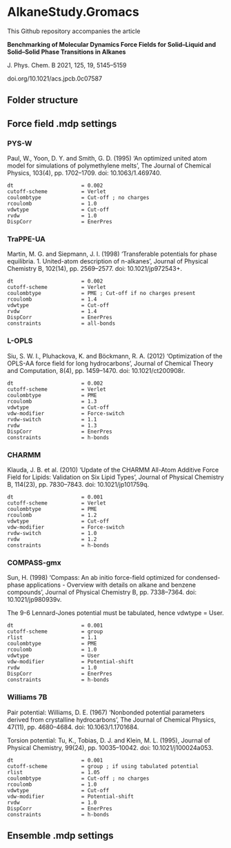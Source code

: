 # AlkaneStudy.Gromacs

This Github repository accompanies the article 

**Benchmarking of Molecular Dynamics Force Fields for Solid–Liquid and Solid–Solid Phase Transitions in Alkanes**

J. Phys. Chem. B 2021, 125, 19, 5145–5159

doi.org/10.1021/acs.jpcb.0c07587

## Folder structure


## Force field .mdp settings

### PYS-W
Paul, W., Yoon, D. Y. and Smith, G. D. (1995) ‘An optimized united atom model for simulations of polymethylene melts’, The Journal of Chemical Physics, 103(4), pp. 1702–1709. doi: 10.1063/1.469740.

```
dt                      = 0.002
cutoff-scheme           = Verlet
coulombtype             = Cut-off ; no charges
rcoulomb                = 1.0
vdwtype                 = Cut-off
rvdw                    = 1.0
DispCorr                = EnerPres
```

### TraPPE-UA
Martin, M. G. and Siepmann, J. I. (1998) ‘Transferable potentials for phase equilibria. 1. United-atom description of n-alkanes’, Journal of Physical Chemistry B, 102(14), pp. 2569–2577. doi: 10.1021/jp972543+.

```
dt                      = 0.002
cutoff-scheme           = Verlet
coulombtype             = PME ; Cut-off if no charges present
rcoulomb                = 1.4
vdwtype                 = Cut-off
rvdw                    = 1.4
DispCorr                = EnerPres
constraints             = all-bonds
```
### L-OPLS
Siu, S. W. I., Pluhackova, K. and Böckmann, R. A. (2012) ‘Optimization of the OPLS-AA force field for long hydrocarbons’, Journal of Chemical Theory and Computation, 8(4), pp. 1459–1470. doi: 10.1021/ct200908r.

```
dt                      = 0.002
cutoff-scheme           = Verlet
coulombtype             = PME
rcoulomb                = 1.3
vdwtype                 = Cut-off
vdw-modifier            = Force-switch
rvdw-switch             = 1.1
rvdw                    = 1.3
DispCorr                = EnerPres
constraints             = h-bonds
```
### CHARMM
Klauda, J. B. et al. (2010) ‘Update of the CHARMM All-Atom Additive Force Field for Lipids: Validation on Six Lipid Types’, Journal of Physical Chemistry B, 114(23), pp. 7830–7843. doi: 10.1021/jp101759q.

```
dt                      = 0.001
cutoff-scheme           = Verlet
coulombtype             = PME
rcoulomb                = 1.2
vdwtype                 = Cut-off
vdw-modifier            = Force-switch
rvdw-switch             = 1.0
rvdw                    = 1.2
constraints             = h-bonds
```

### COMPASS-gmx
Sun, H. (1998) ‘Compass: An ab initio force-field optimized for condensed-phase applications - Overview with details on alkane and benzene compounds’, Journal of Physical Chemistry B, pp. 7338–7364. doi: 10.1021/jp980939v.

The 9-6 Lennard-Jones potential must be tabulated, hence vdwtype = User.

```
dt                      = 0.001
cutoff-scheme           = group
rlist                   = 1.1
coulombtype             = PME
rcoulomb                = 1.0
vdwtype                 = User
vdw-modifier            = Potential-shift
rvdw                    = 1.0
DispCorr                = EnerPres
constraints             = h-bonds
```

### Williams 7B

Pair potential: Williams, D. E. (1967) ‘Nonbonded potential parameters derived from crystalline hydrocarbons’, The Journal of Chemical Physics, 47(11), pp. 4680–4684. doi: 10.1063/1.1701684.

Torsion potential: Tu, K., Tobias, D. J. and Klein, M. L. (1995), Journal of Physical Chemistry, 99(24), pp. 10035–10042. doi: 10.1021/j100024a053.

```
dt                      = 0.001
cutoff-scheme           = group ; if using tabulated potential
rlist                   = 1.05
coulombtype             = Cut-off ; no charges
rcoulomb                = 1.0
vdwtype                 = Cut-off
vdw-modifier            = Potential-shift
rvdw                    = 1.0
DispCorr                = EnerPres
constraints             = h-bonds
```

## Ensemble .mdp settings
